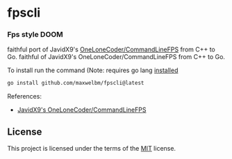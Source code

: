 # fpscli 

### Fps style DOOM

faithful port of JavidX9's [OneLoneCoder/CommandLineFPS](https://github.com/OneLoneCoder/CommandLineFPS) from C++ to Go.
faithful of JavidX9's OneLoneCoder/CommandLineFPS from C++ to Go.

To install run the command (Note: requires go lang [installed](https://go.dev/doc/install)
```sh
go install github.com/maxwelbm/fpscli@latest
```

References: 
- [JavidX9's OneLoneCoder/CommandLineFPS](https://github.com/OneLoneCoder/CommandLineFPS)

## License

This project is licensed under the terms of the [MIT](LICENSE) license.
